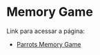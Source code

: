 # Memory Game

Link para acessar a página:

- [Parrots Memory Game](https://matheusw166.github.io/memory-game/)
